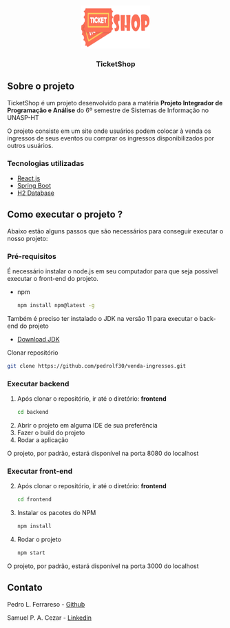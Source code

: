 <div id="top"></div>
<!-- PROJECT LOGO -->
<br />
<div align="center">
  <a href="https://github.com/pedrolf30/venda-ingressos/tree/master/images/logo.png">
    <img src="images/logo.png" alt="Logo" width="160" height="100">
  </a>

  <h3 align="center">TicketShop</h3>
</div>

<!-- ABOUT THE PROJECT -->

## Sobre o projeto

TicketShop é um projeto desenvolvido para a matéria <strong>Projeto Integrador de Programação e Análise</strong> do 6º semestre de Sistemas de Informação no UNASP-HT

O projeto consiste em um site onde usuários podem colocar à venda os ingressos de seus eventos ou comprar os ingressos disponibilizados por outros usuários.

### Tecnologias utilizadas

- [React.js](https://reactjs.org/)
- [Spring Boot](https://spring.io/projects/spring-boot)
- [H2 Database](https://www.h2database.com/html/main.html)

<!-- GETTING STARTED -->

## Como executar o projeto ?

Abaixo estão alguns passos que são necessários para conseguir executar o nosso projeto:

### Pré-requisitos

É necessário instalar o node.js em seu computador para que seja possivel executar o front-end do projeto.

- npm
  ```sh
  npm install npm@latest -g
  ```

Também é preciso ter instalado o JDK na versão 11 para executar o back-end do projeto

- [Download JDK](https://www.oracle.com/java/technologies/downloads/)

Clonar repositório

```sh
git clone https://github.com/pedrolf30/venda-ingressos.git
```

### Executar backend

1. Após clonar o repositório, ir até o diretório: <strong>frontend</strong>
   ```sh
   cd backend
   ```
2. Abrir o projeto em alguma IDE de sua preferência
3. Fazer o build do projeto
4. Rodar a aplicação

O projeto, por padrão, estará disponível na porta 8080 do localhost

### Executar front-end

2. Após clonar o repositório, ir até o diretório: <strong>frontend</strong>
   ```sh
   cd frontend
   ```
3. Instalar os pacotes do NPM
   ```sh
   npm install
   ```
4. Rodar o projeto
   ```sh
   npm start
   ```

O projeto, por padrão, estará disponível na porta 3000 do localhost

## Contato

Pedro L. Ferrareso - [Github](https://github.com/pedrolf30)

Samuel P. A. Cezar - [Linkedin](https://www.linkedin.com/in/samuel-paim-araujo-cezar/)

